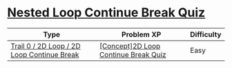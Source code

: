 # [Nested Loop Continue Break Quiz](https://www.codetree.ai/trails/complete/curated-cards/nl-pre-2d-loop-continue-break)

|Type|Problem XP|Difficulty|
|---|---|---|
|[Trail 0 / 2D Loop / 2D Loop Continue Break](https://www.codetree.ai/trail-info/codetree-101/)|[[Concept]2D Loop Continue Break Quiz](https://www.codetree.ai/trails/complete/curated-cards/nl-pre-2d-loop-continue-break/)|Easy|

